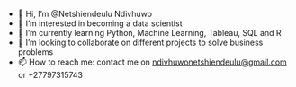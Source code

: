 - 👋 Hi, I’m @Netshiendeulu Ndivhuwo
- 👀 I’m interested in becoming a data scientist
- 🌱 I’m currently learning Python, Machine Learning, Tableau, SQL and R
- 💞️ I’m looking to collaborate on different projects to solve business problems
- 📫 How to reach me: contact me on ndivhuwonetshiendeulu@gmail.com or +27797315743

<!---
NetshiendeuluNdivhuwo/NetshiendeuluNdivhuwo is a ✨ special ✨ repository because its `README.md` (this file) appears on your GitHub profile.
You can click the Preview link to take a look at your changes.
--->
